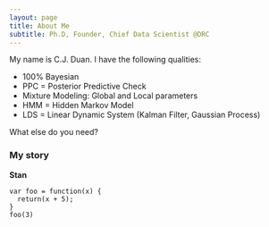 ```yaml
---
layout: page
title: About Me
subtitle: Ph.D, Founder, Chief Data Scientist @DRC
---
```


My name is C.J. Duan. I have the following qualities:

- 100% Bayesian
- PPC = Posterior Predictive Check
- Mixture Modeling: Global and Local parameters
- HMM = Hidden Markov Model
- LDS = Linear Dynamic System (Kalman Filter, Gaussian Process)

What else do you need?

### My story

**Stan**

~~~
var foo = function(x) {
  return(x + 5);
}
foo(3)
~~~
